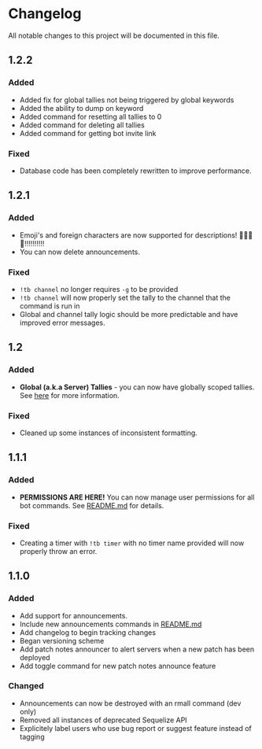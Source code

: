 # Changelog
All notable changes to this project will be documented in this file.

## **1.2.2**
### Added
- Added fix for global tallies not being triggered by global keywords
- Added the ability to dump on keyword
- Added command for resetting all tallies to 0
- Added command for deleting all tallies
- Added command for getting bot invite link
### Fixed
- Database code has been completely rewritten to improve performance.

## **1.2.1**
### Added
- Emoji's and foreign characters are now supported for descriptions! 📣📣📣📣‼‼‼‼‼
- You can now delete announcements.

### Fixed
- `!tb channel` no longer requires `-g` to be provided
- `!tb channel` will now properly set the tally to the channel that the command is run in
- Global and channel tally logic should be more predictable and have improved error messages.

## **1.2**
### Added
- **Global (a.k.a Server) Tallies** - you can now have globally scoped tallies. See [here](https://github.com/ryanpage42/discord-tally-bot/blob/master/README.md#scoping) for more information.

### Fixed
- Cleaned up some instances of inconsistent formatting.

## **1.1.1**
### Added
- **PERMISSIONS ARE HERE!** You can now manage user permissions for all bot commands. See [README.md](https://github.com/ryanpage42/discord-tally-bot/blob/master/README.md) for details.

### Fixed
- Creating a timer with `!tb timer` with no timer name provided will now properly throw an error.

## **1.1.0**
### Added
- Add support for announcements.
- Include new announcements commands in [README.md](https://github.com/ryanpage42/discord-tally-bot/blob/master/README.md) 
- Add changelog to begin tracking changes
- Began versioning scheme
- Add patch notes announcer to alert servers when a new patch has been deployed
- Add toggle command for new patch notes announce feature

### Changed
- Announcements can now be destroyed with an rmall command (dev only)
- Removed all instances of deprecated Sequelize API
- Explicitely label users who use bug report or suggest feature instead of tagging
